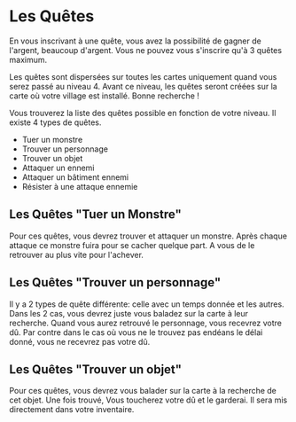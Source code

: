 # Les Quêtes #

En vous inscrivant à une quête, vous avez la possibilité de gagner de l'argent, beaucoup d'argent. Vous ne pouvez vous s'inscrire qu'à 3 quêtes maximum.

Les quêtes sont dispersées sur toutes les cartes uniquement quand vous serez passé au niveau 4. Avant ce niveau, les quêtes seront créées sur la carte où votre village est installé. Bonne recherche !

Vous trouverez la liste des quêtes possible en fonction de votre niveau. Il existe 4 types de quêtes.
  * Tuer un monstre
  * Trouver un personnage
  * Trouver un objet
  * Attaquer un ennemi
  * Attaquer un bâtiment ennemi
  * Résister à une attaque ennemie

## Les Quêtes "Tuer un Monstre" ##

Pour ces quêtes, vous devrez trouver et attaquer un monstre. Après chaque attaque ce monstre fuira pour se cacher quelque part. A vous de le retrouver au plus vite pour l'achever.

## Les Quêtes "Trouver un personnage" ##

Il y a 2 types de quête différente: celle avec un temps donnée et les autres. Dans les 2 cas, vous devrez juste vous baladez sur la carte à leur recherche. Quand vous aurez retrouvé le personnage, vous recevrez votre dû. Par contre dans le cas où vous ne le trouvez pas endéans le délai donné, vous ne recevrez pas votre dû.

## Les Quêtes "Trouver un objet" ##

Pour ces quêtes, vous devrez vous balader sur la carte à la recherche de cet objet. Une fois trouvé, Vous toucherez votre dû et le garderai. Il sera mis directement dans votre inventaire.